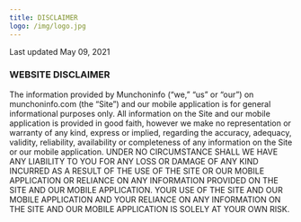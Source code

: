 ```yaml
---
title: DISCLAIMER
logo: /img/logo.jpg
---
```


Last updated May 09, 2021

<h3 class="f4 b lh-title mb2">WEBSITE DISCLAIMER</h3>

The information provided by Munchoninfo (“we,” “us” or “our”) on munchoninfo.com (the “Site”) and our mobile application is for general informational purposes only. All information on the Site and our mobile application is provided in good faith, however we make no representation or warranty of any kind, express or implied, regarding the accuracy, adequacy, validity, reliability, availability or completeness of any information on the Site or our mobile application. UNDER NO CIRCUMSTANCE SHALL WE HAVE ANY LIABILITY TO YOU FOR ANY LOSS OR DAMAGE OF ANY KIND INCURRED AS A RESULT OF THE USE OF THE SITE OR OUR MOBILE APPLICATION OR RELIANCE ON ANY INFORMATION PROVIDED ON THE SITE AND OUR MOBILE APPLICATION. YOUR USE OF THE SITE AND OUR MOBILE APPLICATION AND YOUR RELIANCE ON ANY INFORMATION ON THE SITE AND OUR MOBILE APPLICATION IS SOLELY AT YOUR OWN RISK.
